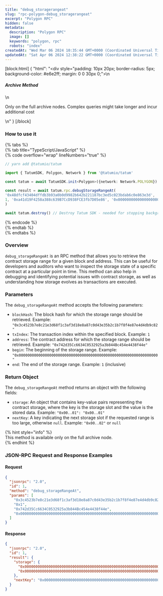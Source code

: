 ```yaml
---
title: "debug_storagerangeat"
slug: "rpc-polygon-debug_storagerangeat"
excerpt: "Polygon RPC"
hidden: false
metadata: 
  description: "Polygon RPC"
  image: []
  keywords: "polygon, rpc"
  robots: "index"
createdAt: "Wed Mar 06 2024 10:35:44 GMT+0000 (Coordinated Universal Time)"
updatedAt: "Sat Apr 06 2024 12:38:22 GMT+0000 (Coordinated Universal Time)"
---
```

[block:html]
{
  "html": "<div style=\"padding: 10px 20px; border-radius: 5px; background-color: #e6e2ff; margin: 0 0 30px 0;\">\n  <h5>Archive Method</h5>\n  <p>Only on the full archive nodes. Complex queries might take longer and incur additional cost</p>\n</div>"
}
[/block]


### How to use it

{% tabs %}  
{% tab title="TypeScript/JavaScript" %}  
{% code overflow="wrap" lineNumbers="true" %}

```typescript
// yarn add @tatumio/tatum

import { TatumSDK, Polygon, Network } from '@tatumio/tatum'
  
const tatum = await TatumSDK.init<Polygon>({network: Network.POLYGON})

const result = await tatum.rpc.debugStorageRangeAt(
'0x48dfcf43404dffdb3b93a0b0d9982b642b221187bc3ed5c023bdab6c0e863e3d',
1, '0xa41d19F4258a388c639B7CcD938FCE3fb7D05e86', '0x0000000000000000000000000000000000000000000000000000000000000000', 1
)

await tatum.destroy() // Destroy Tatum SDK - needed for stopping background jobs
```

{% endcode %}  
{% endtab %}  
{% endtabs %}

### Overview

`debug_storageRangeAt` is an RPC method that allows you to retrieve the contract storage range for a given block and address. This can be useful for developers and auditors who want to inspect the storage state of a specific contract at a particular point in time. This method can also help in debugging and identifying potential issues with contract storage, as well as understanding how storage evolves as transactions are executed.

### Parameters

The `debug_storageRangeAt` method accepts the following parameters:

- `blockHash`: The block hash for which the storage range should be retrieved. Example: `"0x3c4523b7e8c21e3d68f1c3af3d18e8a87c0d43e35b2c1b7f8f4e87e4d4db9c82"`
- `txIndex`: The transaction index within the specified block. Example: `1`
- `address`: The contract address for which the storage range should be retrieved. Example: `"0x742d35Cc6634C0532925a3b844Bc454e4438f44e"`
- `begin`: The beginning of the storage range. Example: `"0x0000000000000000000000000000000000000000000000000000000000000000"`
- `end`: The end of the storage range. Example: `1` (inclusive)

### Return Object

The `debug_storageRangeAt` method returns an object with the following fields:

- `storage`: An object that contains key-value pairs representing the contract storage, where the key is the storage slot and the value is the stored data. Example: `"0x00..01": "0x00..01"`
- `nextKey`: A key indicating the next storage slot if the requested range is too large, otherwise `null`. Example: `"0x00..02"` or `null`

{% hint style="info" %}  
This method is available only on the full archive node.  
{% endhint %}

### JSON-RPC Request and Response Examples

#### Request

```json
{
  "jsonrpc": "2.0",
  "id": 1,
  "method": "debug_storageRangeAt",
  "params": [
    "0x3c4523b7e8c21e3d68f1c3af3d18e8a87c0d43e35b2c1b7f8f4e87e4d4db9c82",
    "0x1",
    "0x742d35Cc6634C0532925a3b844Bc454e4438f44e",
    "0x0000000000000000000000000000000000000000000000000000000000000000", 1
  ]
}
```

#### Response

```json
{
  "jsonrpc": "2.0",
  "id": 1,
  "result": {
    "storage": {
      "0x0000000000000000000000000000000000000000000000000000000000000001": "0x0000000000000000000000000000000000000000000000000000000000000001",
      "0x0000000000000000000000000000000000000000000000000000000000000002": "0x0000000000000000000000000000000000000000000000000000000000000002"
    },
    "nextKey": "0x0000000000000000000000000000000000000000000000000000000000000065"
  }
}
```
